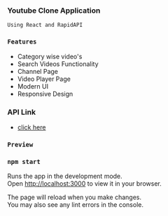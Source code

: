 ### Youtube Clone Application

    Using React and RapidAPI

### `Features`

- Category wise video's
- Search Videos Functionality
- Channel Page
- Video Player Page
- Modern UI
- Responsive Design

### API Link

- [click here](https://rapidapi.com/ytdlfree/api/youtube-v31)

### `Preview`

### `npm start`

Runs the app in the development mode.\
Open [http://localhost:3000](http://localhost:3000) to view it in your browser.

The page will reload when you make changes.\
You may also see any lint errors in the console.
